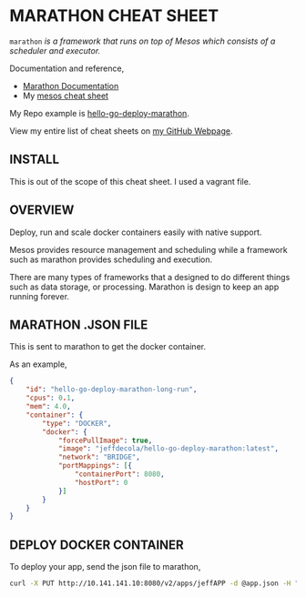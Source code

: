 # MARATHON CHEAT SHEET

`marathon` _is a framework that runs on top of Mesos
which consists of a scheduler and executor._

Documentation and reference,

* [Marathon Documentation](https://mesosphere.github.io/marathon/)
* My
  [mesos cheat sheet](https://github.com/JeffDeCola/my-cheat-sheets/tree/master/software/operations-tools/orchestration/cluster-managers-resource-management-scheduling/mesos-cheat-sheet)

My Repo example is
[hello-go-deploy-marathon](https://github.com/JeffDeCola/hello-go-deploy-marathon).

View my entire list of cheat sheets on
[my GitHub Webpage](https://jeffdecola.github.io/my-cheat-sheets/).

## INSTALL

This is out of the scope of this cheat sheet.
I used a vagrant file.

## OVERVIEW

Deploy, run and scale docker containers easily
with native support.

Mesos provides resource management and scheduling
while a framework such as marathon provides
scheduling and execution.

There are many types of frameworks that a designed to do
different things such as data storage, or processing.
Marathon is design to keep an app running forever.

## MARATHON .JSON FILE

This is sent to marathon to get the docker container.

As an example,

```json
{
    "id": "hello-go-deploy-marathon-long-run",
    "cpus": 0.1,
    "mem": 4.0,
    "container": {
        "type": "DOCKER",
        "docker": {
            "forcePullImage": true,
            "image": "jeffdecola/hello-go-deploy-marathon:latest",
            "network": "BRIDGE",
            "portMappings": [{
                "containerPort": 8080,
                "hostPort": 0
            }]
        }
    }
}
```

## DEPLOY DOCKER CONTAINER

To deploy your app, send the json file to marathon,

```bash
curl -X PUT http://10.141.141.10:8080/v2/apps/jeffAPP -d @app.json -H "Content-type: application/json"
```


